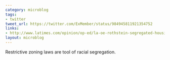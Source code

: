 ```yaml
---
category: microblog
tags:
- twitter
tweet_url: https://twitter.com/ExMember/status/984945811921354752
links:
- http://www.latimes.com/opinion/op-ed/la-oe-rothstein-segregated-housing-20170820-story.html
layout: microblog
---
```

Restrictive zoning laws are tool of racial segregation.
